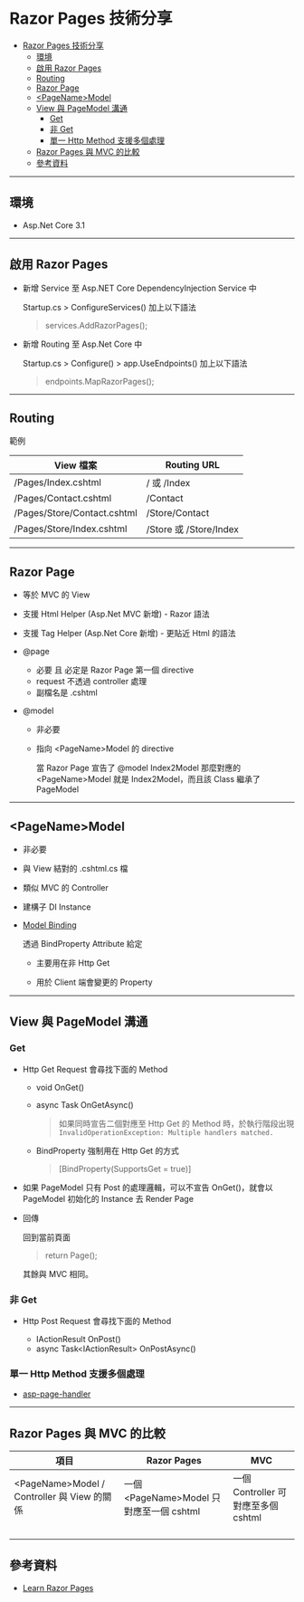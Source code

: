 # Razor Pages 技術分享

- [Razor Pages 技術分享](#razor-pages-%e6%8a%80%e8%a1%93%e5%88%86%e4%ba%ab)
  - [環境](#%e7%92%b0%e5%a2%83)
  - [啟用 Razor Pages](#%e5%95%9f%e7%94%a8-razor-pages)
  - [Routing](#routing)
  - [Razor Page](#razor-page)
  - [&lt;PageName&gt;Model](#ltpagenamegtmodel)
  - [View 與 PageModel 溝通](#view-%e8%88%87-pagemodel-%e6%ba%9d%e9%80%9a)
    - [Get](#get)
    - [非 Get](#%e9%9d%9e-get)
    - [單一 Http Method 支援多個處理](#%e5%96%ae%e4%b8%80-http-method-%e6%94%af%e6%8f%b4%e5%a4%9a%e5%80%8b%e8%99%95%e7%90%86)
  - [Razor Pages 與 MVC 的比較](#razor-pages-%e8%88%87-mvc-%e7%9a%84%e6%af%94%e8%bc%83)
  - [參考資料](#%e5%8f%83%e8%80%83%e8%b3%87%e6%96%99)

---

## 環境

- Asp.Net Core 3.1

---

## 啟用 Razor Pages

- 新增 Service 至 Asp.NET Core DependencyInjection Service 中

  Startup.cs > ConfigureServices() 加上以下語法

  > services.AddRazorPages();

- 新增 Routing 至 Asp.Net Core 中

  Startup.cs > Configure() > app.UseEndpoints() 加上以下語法

  > endpoints.MapRazorPages();

---

## Routing

範例

| View 檔案                   | Routing URL            |
| --------------------------- | ---------------------- |
| /Pages/Index.cshtml         | / 或 /Index            |
| /Pages/Contact.cshtml       | /Contact               |
| /Pages/Store/Contact.cshtml | /Store/Contact         |
| /Pages/Store/Index.cshtml   | /Store 或 /Store/Index |

---

## Razor Page

- 等於 MVC 的 View
- 支援 Html Helper (Asp.Net MVC 新增) - Razor 語法
- 支援 Tag Helper (Asp.Net Core 新增) - 更貼近 Html 的語法
- @page

  - 必要 且 必定是 Razor Page 第一個 directive
  - request 不透過 controller 處理
  - 副檔名是 .cshtml

- @model

  - 非必要
  - 指向 \<PageName>Model 的 directive

    當 Razor Page 宣告了 @model Index2Model
    那麼對應的 \<PageName>Model 就是 Index2Model，而且該 Class 繼承了 PageModel

---

## \<PageName>Model

- 非必要
- 與 View 結對的 .cshtml.cs 檔
- 類似 MVC 的 Controller
- 建構子 DI Instance
- [Model Binding](https://docs.microsoft.com/en-us/aspnet/core/mvc/models/model-binding?view=aspnetcore-3.1)

  透過 BindProperty Attribute 給定

  - 主要用在非 Http Get

  - 用於 Client 端會變更的 Property

---

## View 與 PageModel 溝通

### Get

- Http Get Request 會尋找下面的 Method

  - void OnGet()
  - async Task OnGetAsync()

    > 如果同時宣告二個對應至 Http Get 的 Method 時，於執行階段出現 `InvalidOperationException: Multiple handlers matched.`

  - BindProperty 強制用在 Http Get 的方式

    > \[BindProperty(SupportsGet = true)]

- 如果 PageModel 只有 Post 的處理邏輯，可以不宣告 OnGet()，就會以 PageModel 初始化的 Instance 去 Render Page
- 回傳

  回到當前頁面

  > return Page();

  其餘與 MVC 相同。

### 非 Get

- Http Post Request 會尋找下面的 Method

  - IActionResult OnPost()
  - async Task\<IActionResult> OnPostAsync()

### 單一 Http Method 支援多個處理

- [asp-page-handler](https://www.learnrazorpages.com/razor-pages/handler-methods)

---

## Razor Pages 與 MVC 的比較

| 項目                                         | Razor Pages                               | MVC                                 |
| -------------------------------------------- | ----------------------------------------- | ----------------------------------- |
| \<PageName>Model / Controller 與 View 的關係 | 一個 \<PageName>Model 只對應至一個 cshtml | 一個 Controller 可對應至多個 cshtml |
|                                              |                                           |                                     |
|                                              |                                           |                                     |
|                                              |                                           |                                     |
|                                              |                                           |                                     |

## 參考資料

- [Learn Razor Pages](https://www.learnrazorpages.com/)
